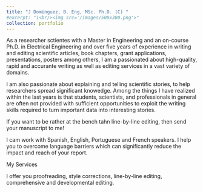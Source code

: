 ```yaml
---
title: "J Domínguez, B. Eng, MSc. Ph.D. (C) "
#excerpt: "1<br/><img src='/images/500x300.png'>"
collection: portfolio
---
```


As a researcher sctientes with a Master in Engineering and an on-course Ph.D. in Electrical Engineering and over five years of experience in writing and editing scientific articles, book chapters, grant applications, presentations, posters among others, I am a passionated about high-quality, rapid and accurante writing as well as editing services in a vast variety of domains.

I am also passionate about explaining and telling scientific stories, to help researchers spread significant knowedge. Among the things I have realized within the last years is that students, scientists, and professionals in general are often not provided with sufficient opportunities to exploit the writing skills required to turn important data into interesting stories. 

If you want to be rather at the bench tahn line-by-line editing, then send your manuscript to me!

I cam work with Spanish, English, Portuguese and French speakers. I help you to overcome language barriers which can significantly reduce the impact and reach of your report.


My Services


I offer you proofreading, style corrections, line-by-line editing, comprehensive and developmental editing.
